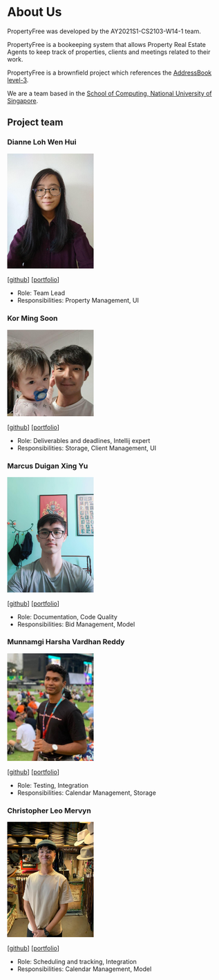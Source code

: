 # **About Us**

PropertyFree was developed by the AY2021S1-CS2103-W14-1 team.

PropertyFree is a bookeeping system that allows Property Real Estate Agents to keep track of properties, clients and meetings related to their work.

PropertyFree is a brownfield project which references the [AddressBook level-3](https://github.com/se-edu/addressbook-level3).

We are a team based in the [School of Computing, National University of Singapore](http://www.comp.nus.edu.sg).


## Project team

### Dianne Loh Wen Hui

<img src="images/dianneloh9.png" width="200px">

[[github](https://github.com/dianneloh9)]
[[portfolio](team/dianneloh9.md)]

* Role: Team Lead
* Responsibilities: Property Management, UI

### Kor Ming Soon

<img src="images/kormingsoon.png" width="200px">

[[github](https://github.com/kormingsoon)]
[[portfolio](team/kormingsoon.md)]

* Role: Deliverables and deadlines, Intellij expert
* Responsibilities: Storage, Client Management, UI

### Marcus Duigan Xing Yu

<img src="images/marcon2509.png" width="200px">

[[github](https://github.com/Marcon2509)]
[[portfolio](team/marcon2509.md)]

* Role: Documentation, Code Quality
* Responsibilities: Bid Management, Model

### Munnamgi Harsha Vardhan Reddy

<img src="images/munharsha.png" width="200px">

[[github](https://github.com/munharsha)]
[[portfolio](team/munharsha.md)]

* Role: Testing, Integration
* Responsibilities: Calendar Management, Storage

### Christopher Leo Mervyn

<img src="images/christopher-lm.png" width="200px">

[[github](https://github.com/Christopher-LM)]
[[portfolio](team/christopher-lm.md)]

* Role: Scheduling and tracking, Integration
* Responsibilities: Calendar Management, Model

